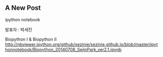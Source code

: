 ## A New Post
ipython notebook

발표자 : 박세진

Biopython I & Biopython II
http://nbviewer.ipython.org/github/sezinie/sezinie.github.io/blob/master/ipythonnotebook/Biopython_20140708_SejinPark_ver2.1.ipynb